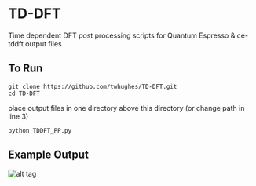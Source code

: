 # TD-DFT
Time dependent DFT post processing scripts for Quantum Espresso & ce-tddft output files

## To Run

    git clone https://github.com/twhughes/TD-DFT.git
    cd TD-DFT

place output files in one directory above this directory (or change path in line 3)

    python TDDFT_PP.py

## Example Output

![alt tag](https://raw.githubusercontent.com/twhughes/TD-DFT/master/Example_Output_CO2.png)
